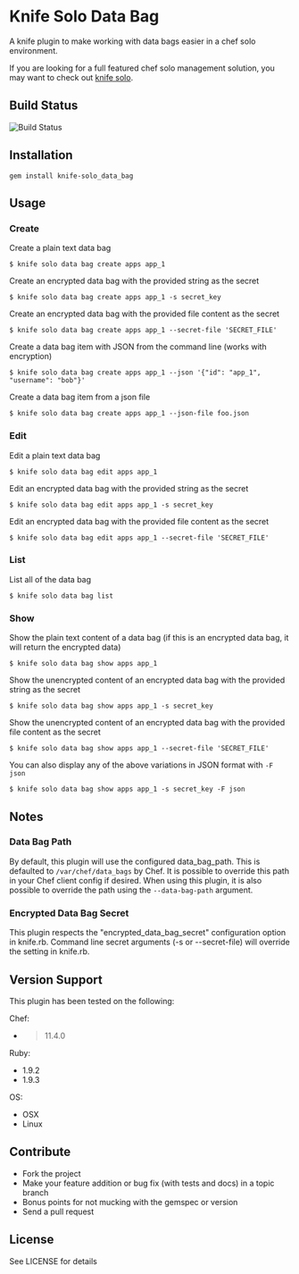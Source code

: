 # Knife Solo Data Bag
A knife plugin to make working with data bags easier in a chef solo environment.

If you are looking for a full featured chef solo management solution, you may
want to check out [knife solo](https://github.com/matschaffer/knife-solo).

## Build Status
![Build Status](https://secure.travis-ci.org/thbishop/knife-solo_data_bag.png)

## Installation

    gem install knife-solo_data_bag

## Usage

### Create
Create a plain text data bag

    $ knife solo data bag create apps app_1

Create an encrypted data bag with the provided string as the secret

    $ knife solo data bag create apps app_1 -s secret_key

Create an encrypted data bag with the provided file content as the secret

    $ knife solo data bag create apps app_1 --secret-file 'SECRET_FILE'

Create a data bag item with JSON from the command line (works with encryption)

    $ knife solo data bag create apps app_1 --json '{"id": "app_1", "username": "bob"}'

Create a data bag item from a json file

    $ knife solo data bag create apps app_1 --json-file foo.json

### Edit
Edit a plain text data bag

    $ knife solo data bag edit apps app_1

Edit an encrypted data bag with the provided string as the secret

    $ knife solo data bag edit apps app_1 -s secret_key

Edit an encrypted data bag with the provided file content as the secret

    $ knife solo data bag edit apps app_1 --secret-file 'SECRET_FILE'

### List
List all of the data bag

    $ knife solo data bag list

### Show
Show the plain text content of a data bag (if this is an encrypted data bag, it will return the encrypted data)

    $ knife solo data bag show apps app_1

Show the unencrypted content of an encrypted data bag with the provided string as the secret

    $ knife solo data bag show apps app_1 -s secret_key

Show the unencrypted content of an encrypted data bag with the provided file content as the secret

    $ knife solo data bag show apps app_1 --secret-file 'SECRET_FILE'

You can also display any of the above variations in JSON format with `-F json`

    $ knife solo data bag show apps app_1 -s secret_key -F json

## Notes
### Data Bag Path
By default, this plugin will use the configured data_bag_path. This is
defaulted to `/var/chef/data_bags` by Chef. It is possible to override this
path in your Chef client config if desired. When using this plugin, it is also
possible to override the path using the `--data-bag-path` argument.

### Encrypted Data Bag Secret
This plugin respects the "encrypted_data_bag_secret" configuration option in
knife.rb. Command line secret arguments (-s or --secret-file) will override the
setting in knife.rb.

## Version Support
This plugin has been tested on the following:

Chef:
* > 11.4.0

Ruby:
* 1.9.2
* 1.9.3

OS:
* OSX
* Linux

## Contribute
* Fork the project
* Make your feature addition or bug fix (with tests and docs) in a topic branch
* Bonus points for not mucking with the gemspec or version
* Send a pull request

## License
See LICENSE for details
